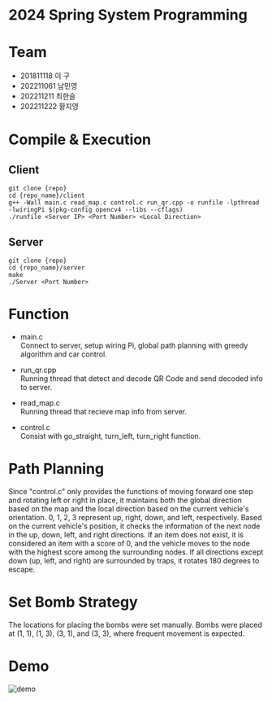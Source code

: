 # 2024 Spring System Programming

# Team
- 201811118 이 구 
- 202211061 남민영
- 202211211 최한슬
- 202211222 황지영

# Compile & Execution
## Client
```
git clone {repo}
cd {repo_name}/client
g++ -Wall main.c read_map.c control.c run_qr.cpp -o runfile -lpthread -lwiringPi $(pkg-config opencv4 --libs --cflags)
./runfile <Server IP> <Port Number> <Local Direction>
```

## Server
```
git clone {repo}
cd {repo_name}/server
make
./Server <Port Number>
```

# Function
- main.c      
  Connect to server, setup wiring Pi, global path planning with greedy algorithm and car control. 
  
- run_qr.cpp     
  Running thread that detect and decode QR Code and send decoded info to server.

- read_map.c     
  Running thread that recieve map info from server.
    
- control.c     
  Consist with go_straight, turn_left, turn_right function.

# Path Planning
Since "control.c" only provides the functions of moving forward one step and rotating left or right in place, it maintains both the global direction based on the map and the local direction based on the current vehicle's orientation. 0, 1, 2, 3 represent up, right, down, and left, respectively. Based on the current vehicle's position, it checks the information of the next node in the up, down, left, and right directions. If an item does not exist, it is considered an item with a score of 0, and the vehicle moves to the node with the highest score among the surrounding nodes. If all directions except down (up, left, and right) are surrounded by traps, it rotates 180 degrees to escape.

# Set Bomb Strategy
The locations for placing the bombs were set manually. Bombs were placed at (1, 1), (1, 3), (3, 1), and (3, 3), where frequent movement is expected.

# Demo
![demo](https://github.com/99sphere/2024-Spring-System-Programming/assets/59161083/beb5565a-b684-4464-973a-12047003a68c)


